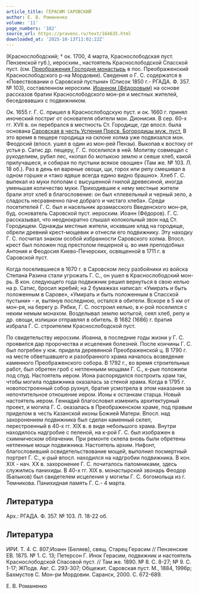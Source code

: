 ```yaml
---
article_title: ГЕРАСИМ САРОВСКИЙ
author: Е. В. Романенко
volume: '11'
page_numbers: '182'
source_url: https://pravenc.ru/text/164635.html
downloaded_at: '2025-10-13T11:02:22Z'
---
```


(Краснослободский; † ок. 1700, 4 марта, Краснослободская пуст. Пензенской губ.), иеросхим., настоятель Краснослободской Спасской пуст. (см. [Преображения Господня монастырь](<https://pravenc.ru/text/Преображения Господня монастырь.html>) в пос. Преображенский Краснослободского р-на Мордовии). Сведения о Г. С. содержатся в «Повествовании о Саровской пустыни» (Список 1850 г.- РГАДА. Ф. 357. № 103), составленном иеросхим. [Иоанном (Фёдоровым)](<https://pravenc.ru/text/Иоанном (Фёдоровым).html>) на основе рассказов братии Краснослободского мон-ря и местных жителей, беседовавших с подвижником.

Ок. 1655 г. Г. С. пришел в Краснослободскую пуст. и ок. 1660 г. принял иноческий постриг от основателя обители мон. Дионисия. В сер. 60-х гг. XVII в. он перебрался в местность Ст. Городище, где впосл. была основана [Саровская в честь Успения Пресв. Богородицы муж. пуст.](<https://pravenc.ru/text/Саровская в честь Успения Пресв  Богородицы муж  пуст .html>) В это время в пещере городища на склоне холма уже подвизался мон. Феодосий (впосл. ушел в один из мон-рей Пензы). Выкопав к востоку от устья р. Сатис др. пещеру, Г. С. поселился в ней. Молитву совмещал с рукоделием, рубил лес, «копал бо мотыкою землю и сеяше хлеб, какой прилучашеся, и собирая по пустыни всякое овощие» (Там же. № 103. Л. 18 об.). Раз в день ел вареные овощи, щи, горох или репу смешивал в одном горшке и «тако ядяше всегда едино видно брашно». Хлеб Г. С. выпекал из муки пополам с высушенной гнилой древесиной, иногда уменьшая количество муки. Приходившие к нему местные жители брали этот хлеб в благословение: он был «плевельный и черный зело, а сладость несравненно паче добраго и чистаго хлеба». Среди посетителей Г. С. был и насельник арзамасского Введенского мон-ря, буд. основатель Саровской пуст. иеросхим. Иоанн (Фёдоров). Г. С. рассказывал, что неоднократно слышал колокольный звон над Ст. Городищем. Однажды местные жители, искавшие клад на городище, обрели древний крест-мощевик и отнесли его подвижнику. Эту находку Г. С. посчитал знаком особой избранности Саровского холма. Впосл. крест был положен под престолом пещерной ц. во имя преподобных Антония и Феодосия Киево-Печерских, освященной в 1711 г. в Саровской пуст.

Когда поселившиеся в 1670 г. в Саровском лесу разбойники из войска Степана Разина стали угрожать Г. С., он ушел в Краснослободский мон-рь. В кон. следующего года подвижник решил вернуться в свою келью на р. Сатис, бросил жребий; на 2 бумажках написал: «Умирать и быть положенным в Сарове», «Умирать и быть положенным в Спасской пустыни» - и, вытянув последнюю, остался в обители. Вскоре в 5 км от мон-ря, на берегу р. Рябки, Г. С. построил келью, в к-рой поселился с неким немым монахом. Возделывал землю мотыгой, сеял хлеб, репу и др. овощи, излишки отправлял в обитель. В 1682 (1686) г. братия избрала Г. С. строителем Краснослободской пуст.

По свидетельству иеросхим. Иоанна, в последние годы жизни у Г. С. проявился дар пророчества и исцеления болезней. После кончины Г. С. был погребен у юж. придела деревянной Преображенской ц. В 1790 г. на месте обветшавшего и разобранного храма началось возведение каменного Преображенского собора. В 1792 г., во время строительных работ, был обретен гроб с нетленными мощами Г. С., к-рые положили под спуд. Настоятель иером. Иона распорядился построить храм так, чтобы могила подвижника оказалась за стеной храма. Когда в 1795 г. новопостроенный собор рухнул, братия усмотрела в этом наказание за непочтительное отношение иером. Ионы к останкам старца. Новый настоятель иером. Геннадий благословил изменить архитектурный проект, и могила Г. С. оказалась в Преображенском храме, под правым приделом в честь Казанской иконы Божией Матери. Впосл. над захоронением подвижника был сделан каменный склеп, перестроенный в 40-х гг. XIX в. в виде небольшого храма. Внутри находилось надгробие с пеленой, на к-рой Г. С. был изображен в схимническом облачении. При ремонте склепа вновь были обретены нетленные мощи подвижника. Настоятель архим. Нифонт, благословивший освидетельствование мощей, выполнил посмертный портрет Г. С., к-рый впосл. находился на надгробии подвижника. В кон. XIX - нач. XX в. захоронение Г. С. почиталось паломниками, здесь служились панихиды. В 40-х гг. XIX в. монастырский звонарь Феодор (Балыков) был свидетелем исцеления у могилы Г. С. богомольца из г. Темникова. Панихидная память Г. С.- 4 марта.

## Литература

Арх.: РГАДА. Ф. 357. № 103. Л. 18-22 об.

## Литература

ИРИ. Т. 4. С. 807;Иоанн (Беляев), свящ. Старец Герасим // Пензенские ЕВ. 1875. № 1. С. 13; Петерсон Г. Инок Герасим, подвижник и настоятель Краснослободской Спасовой пуст. // Там же. 1890. № 8. С. 8-27; № 9. С. 1-17; ЖПодв. Авг. С. 293-307; Общежит. Саровская пуст. М., 1884, 1996p; Бахмустов С. Мон-ри Мордовии. Саранск, 2000. С. 672-689.

Е. В. Романенко
